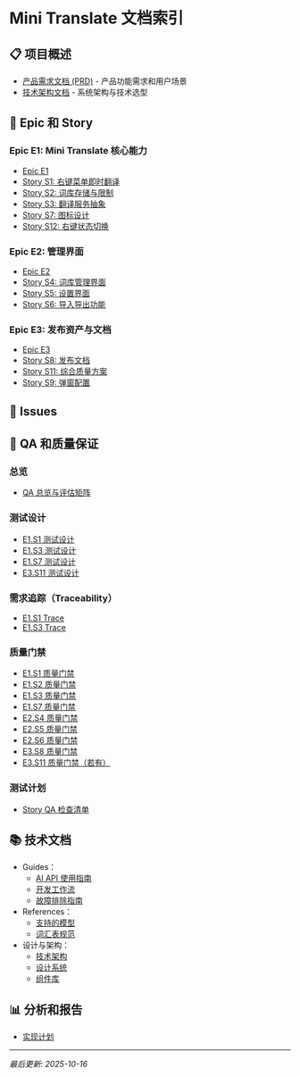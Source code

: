 # Mini Translate 文档索引

## 📋 项目概述
- [产品需求文档 (PRD)](./prd.md) - 产品功能需求和用户场景
- [技术架构文档](./architecture.md) - 系统架构与技术选型

## 🎯 Epic 和 Story
### Epic E1: Mini Translate 核心能力
- [Epic E1](./epics/epic-e1-mini-translate-core.md)
- [Story S1: 右键菜单即时翻译](./stories/story-s1-context-menu.md)
- [Story S2: 词库存储与限制](./stories/story-s2-vocabulary-storage.md)
- [Story S3: 翻译服务抽象](./stories/story-s3-translation-service.md)
- [Story S7: 图标设计](./stories/story-s7-icon.md)
- [Story S12: 右键状态切换](./stories/story-s12-right-click-state-switch.md)

### Epic E2: 管理界面
- [Epic E2](./epics/epic-e2-management-ui.md)
- [Story S4: 词库管理界面](./stories/story-s4-vocabulary-ui.md)
- [Story S5: 设置界面](./stories/story-s5-settings-ui.md)
- [Story S6: 导入导出功能](./stories/story-s6-import-export.md)

### Epic E3: 发布资产与文档
- [Epic E3](./epics/epic-e3-assets-docs.md)
- [Story S8: 发布文档](./stories/story-s8-release-docs.md)
- [Story S11: 综合质量方案](./stories/story-s11-qa-targeted-tab.md)
- [Story S9: 弹窗配置](./stories/story-s9-popup-config.md)

## 🐛 Issues

## 🧪 QA 和质量保证
### 总览
- [QA 总览与评估矩阵](./qa/INDEX.md)
### 测试设计
- [E1.S1 测试设计](./qa/assessments/e1.s1-test-design-20250919.md)
- [E1.S3 测试设计](./qa/assessments/e1.s3-test-design-20250918.md)
- [E1.S7 测试设计](./qa/assessments/e1.s7-test-design-20250918.md)
- [E3.S11 测试设计](./qa/assessments/e3.s11-test-design-20250929.md)

### 需求追踪（Traceability）
- [E1.S1 Trace](./qa/assessments/e1.s1-trace-20250919.md)
- [E1.S3 Trace](./qa/assessments/e1.s3-trace-20250918.md)

### 质量门禁
- [E1.S1 质量门禁](./qa/gates/e1.s1-context-menu.yml)
- [E1.S2 质量门禁](./qa/gates/e1.s2-vocabulary-storage.yml)
- [E1.S3 质量门禁](./qa/gates/e1.s3-translation-service.yml)
- [E1.S7 质量门禁](./qa/gates/e1.s7-icon.yml)
- [E2.S4 质量门禁](./qa/gates/e2.s4-vocabulary-ui.yml)
- [E2.S5 质量门禁](./qa/gates/e2.s5-settings-ui.yml)
- [E2.S6 质量门禁](./qa/gates/e2.s6-import-export.yml)
- [E3.S8 质量门禁](./qa/gates/e3.s8-release-docs.yml)
- [E3.S11 质量门禁（若有）](./qa/gates/e3.s11-qa-targeted-tab.yml)

### 测试计划
- [Story QA 检查清单](./qa/story-qa-checklist.md)

## 📚 技术文档
- Guides：
  - [AI API 使用指南](./guides/ai-api-usage.md)
  - [开发工作流](./guides/development-workflow.md)
  - [故障排除指南](./guides/troubleshooting.md)
- References：
  - [支持的模型](./references/supported-models.md)
  - [词汇表规范](./vocabulary-spec.md)
- 设计与架构：
  - [技术架构](./architecture.md)
  - [设计系统](./design/design-system.md)
  - [组件库](./design/component-library.md)

## 📊 分析和报告
- [实现计划](./planning/implementation-plan.md)

---
*最后更新: 2025-10-16*
